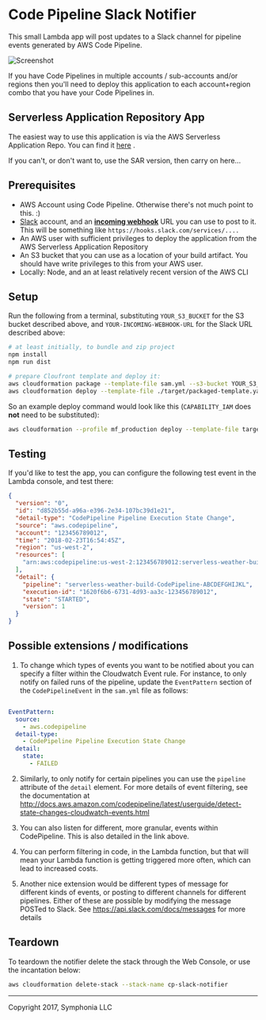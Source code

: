 # Code Pipeline Slack Notifier

This small Lambda app will post updates to a Slack channel for pipeline events generated by AWS Code Pipeline.

![Screenshot](documentation/CPSN.png "screenshot")

If you have Code Pipelines in multiple accounts / sub-accounts and/or regions then you'll need to deploy this application to each account+region combo that you have your Code Pipelines in.

## Serverless Application Repository App

The easiest way to use this application is via the AWS Serverless Application Repo. You can find it [here](https://serverlessrepo.aws.amazon.com/applications/arn:aws:serverlessrepo:us-east-1:392967531616:applications~CodePipelineSlackNotifier) .

If you can't, or don't want to, use the SAR version, then carry on here...

## Prerequisites

* AWS Account using Code Pipeline. Otherwise there's not much point to this. :)
* [Slack](https://slack.com/) account, and an [**incoming webhook**](https://api.slack.com/incoming-webhooks) URL you can use to post to it. This will be something like `https://hooks.slack.com/services/....`
* An AWS user with sufficient privileges to deploy the application from the AWS Serverless Application Repository
* An S3 bucket that you can use as a location of your build artifact. You should have write privileges to this from your AWS user.
* Locally: Node, and an at least relatively recent version of the AWS CLI

## Setup

Run the following from a terminal, substituting `YOUR_S3_BUCKET` for the S3 bucket described above, and `YOUR-INCOMING-WEBHOOK-URL` for the Slack URL described above:

```bash
# at least initially, to bundle and zip project
npm install
npm run dist

# prepare Cloufront template and deploy it:
aws cloudformation package --template-file sam.yml --s3-bucket YOUR_S3_BUCKET --output-template-file target/packaged-template.yaml
aws cloudformation deploy --template-file ./target/packaged-template.yaml --stack-name cp-slack-notifier --parameter-overrides SlackUrl=YOUR-INCOMING-WEBHOOK-URL --capabilities CAPABILITY_IAM
```

So an example deploy command would look like this (`CAPABILITY_IAM` does **not** need to be substituted):

```bash
aws cloudformation --profile mf_production deploy --template-file target/packaged-template.yaml --stack-name cp-slack-notifier --parameter-overrides SlackUrl=https://hooks.slack.com/services/A1QSP9Y1D/AB0J125RX/XXXYYY --capabilities CAPABILITY_IAM
```


## Testing

If you'd like to test the app, you can configure the following test event in the Lambda console, and test there:

```json
{
  "version": "0",
  "id": "d852b55d-a96a-e396-2e34-107bc39d1e21",
  "detail-type": "CodePipeline Pipeline Execution State Change",
  "source": "aws.codepipeline",
  "account": "123456789012",
  "time": "2018-02-23T16:54:45Z",
  "region": "us-west-2",
  "resources": [
    "arn:aws:codepipeline:us-west-2:123456789012:serverless-weather-build-CodePipeline-ABCDEFGHIJKL"
  ],
  "detail": {
    "pipeline": "serverless-weather-build-CodePipeline-ABCDEFGHIJKL",
    "execution-id": "1620f6b6-6731-4d93-aa3c-123456789012",
    "state": "STARTED",
    "version": 1
  }
}
```

## Possible extensions / modifications

1. To change which types of events you want to be notified about you can specify a filter within the
Cloudwatch Event rule. For instance, to only notify on failed runs of the pipeline, update the `EventPattern` section
of the `CodePipelineEvent` in the `sam.yml` file as follows:

  ```yaml

  EventPattern:
    source:
      - aws.codepipeline
    detail-type:
      - CodePipeline Pipeline Execution State Change
    detail:
      state:
        - FAILED
  ```

2. Similarly, to only notify for certain pipelines you can use the `pipeline` attribute of the `detail` element.
For more details of event filtering, see the documentation at http://docs.aws.amazon.com/codepipeline/latest/userguide/detect-state-changes-cloudwatch-events.html

3. You can also listen for different, more granular, events within CodePipeline. This is also detailed in the link above.

4. You can perform filtering in code, in the Lambda function, but that will mean your Lambda function
is getting triggered more often, which can lead to increased costs.

5. Another nice extension would be different types of message for different kinds of events, or posting to different channels for different pipelines. Either of these are possible by modifying the message POSTed to Slack. See https://api.slack.com/docs/messages for more details

## Teardown

To teardown the notifier delete the stack through the Web Console, or use the incantation below:

```bash
aws cloudformation delete-stack --stack-name cp-slack-notifier
```

-----
Copyright 2017, Symphonia LLC
